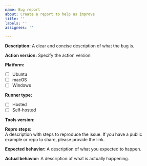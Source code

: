 ```yaml
---
name: Bug report
about: Create a report to help us improve
title: ''
labels: ''
assignees: ''

---
```


<!--- Before opening up a new bug report, please make sure to check for similar existing issues -->

**Description:**
A clear and concise description of what the bug is.

**Action version:**
Specify the action version

**Platform:**
- [ ] Ubuntu
- [ ] macOS
- [ ] Windows

**Runner type:**
- [ ] Hosted
- [ ] Self-hosted

**Tools version:**
<!--- Please specify versions of node and package manager (npm, yarn, pnpm, pr-smartrr etc)-->

**Repro steps:**  
A description with steps to reproduce the issue. If you have a public example or repo to share, please provide the link.

**Expected behavior:**
A description of what you expected to happen.

**Actual behavior:**
A description of what is actually happening.
